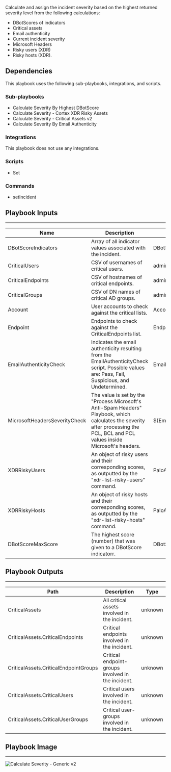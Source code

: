 Calculate and assign the incident severity based on the highest returned severity level from the following calculations:

- DBotScores of indicators
- Critical assets
- Email authenticity
- Current incident severity
- Microsoft Headers
- Risky users (XDR)
- Risky hosts (XDR).

## Dependencies

This playbook uses the following sub-playbooks, integrations, and scripts.

### Sub-playbooks

* Calculate Severity By Highest DBotScore
* Calculate Severity - Cortex XDR Risky Assets
* Calculate Severity - Critical Assets v2
* Calculate Severity By Email Authenticity

### Integrations

This playbook does not use any integrations.

### Scripts

* Set

### Commands

* setIncident

## Playbook Inputs

---

| **Name** | **Description** | **Default Value** | **Required** |
| --- | --- | --- | --- |
| DBotScoreIndicators | Array of all indicator values associated with the incident.  | DBotScore.Indicator | Optional |
| CriticalUsers | CSV of usernames of critical users. | admin,administrator | Optional |
| CriticalEndpoints | CSV of hostnames of critical endpoints. | admin | Optional |
| CriticalGroups | CSV of DN names of critical AD groups. | admins,administrators | Optional |
| Account | User accounts to check against the critical lists. | Account | Optional |
| Endpoint | Endpoints to check against the CriticalEndpoints list. | Endpoint | Optional |
| EmailAuthenticityCheck | Indicates the email authenticity resulting from the EmailAuthenticityCheck script. Possible values are: Pass, Fail, Suspicious, and Undetermined. | Email.AuthenticityCheck | Optional |
| MicrosoftHeadersSeverityCheck | The value is set by the "Process Microsoft's Anti-Spam Headers" Playbook, which calculates the severity after processing the PCL, BCL and PCL values inside Microsoft's headers. | ${Email.MicrosoftHeadersSeverityCheck} | Optional |
| XDRRiskyUsers | An object of risky users and their corresponding scores, as outputted by the "xdr-list-risky-users" command. | PaloAltoNetworksXDR.RiskyUser | Optional |
| XDRRiskyHosts | An object of risky hosts and their corresponding scores, as outputted by the "xdr-list-risky-hosts" command. | PaloAltoNetworksXDR.RiskyHost | Optional |
| DBotScoreMaxScore | The highest score (number) that was given to a DBotScore indicatorr. | DBotScore.Score | Optional |

## Playbook Outputs

---

| **Path** | **Description** | **Type** |
| --- | --- | --- |
| CriticalAssets | All critical assets involved in the incident. | unknown |
| CriticalAssets.CriticalEndpoints | Critical endpoints involved in the incident. | unknown |
| CriticalAssets.CriticalEndpointGroups | Critical endpoint-groups involved in the incident. | unknown |
| CriticalAssets.CriticalUsers | Critical users involved in the incident. | unknown |
| CriticalAssets.CriticalUserGroups | Critical user-groups involved in the incident. | unknown |

## Playbook Image

---

![Calculate Severity - Generic v2](../doc_files/Calculate_Severity_-_Generic_v2.png)
